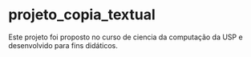 # projeto_copia_textual
Este projeto foi proposto no curso de ciencia da computação da USP e desenvolvido para fins didáticos.  
